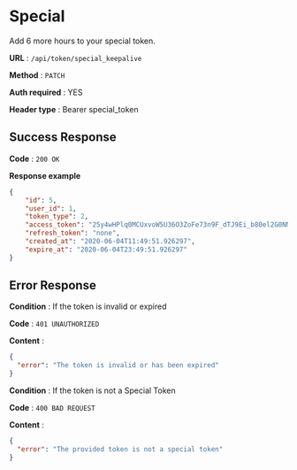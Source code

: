 # Special

Add 6 more hours to your special token.

**URL** : `/api/token/special_keepalive`

**Method** : `PATCH`

**Auth required** : YES

**Header type** : Bearer special_token

## Success Response

**Code** : `200 OK`

**Response example**

```json
{
	"id": 5,
	"user_id": 1,
	"token_type": 2,
	"access_token": "25y4wHPlq0MCUxvoW5U36O3ZoFe73n9F_dTJ9Ei_b80el2G0NNosN7R7S3z2sR9f",
	"refresh_token": "none",
	"created_at": "2020-06-04T11:49:51.926297",
	"expire_at": "2020-06-04T23:49:51.926297"
}
```

## Error Response

**Condition** : If the token is invalid or expired

**Code** : `401 UNAUTHORIZED`

**Content** :

```json
{
  "error": "The token is invalid or has been expired"
}
```

**Condition** : If the token is not a Special Token

**Code** : `400 BAD REQUEST`

**Content** :

```json
{
  "error": "The provided token is not a special token"
}
```